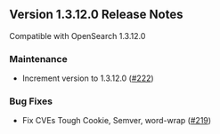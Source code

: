 ## Version 1.3.12.0 Release Notes

Compatible with OpenSearch 1.3.12.0

### Maintenance

- Increment version to 1.3.12.0 ([#222](https://github.com/opensearch-project/dashboards-visualizations/pull/222))

### Bug Fixes

- Fix CVEs Tough Cookie, Semver, word-wrap ([#219](https://github.com/opensearch-project/dashboards-visualizations/pull/219))

